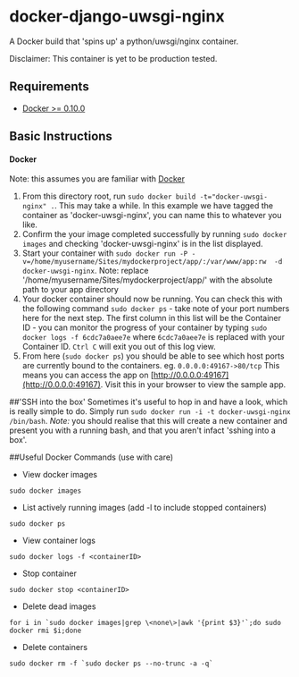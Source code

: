 docker-django-uwsgi-nginx
=========================

A Docker build that 'spins up' a python/uwsgi/nginx container.

Disclaimer: This container is yet to be production tested.

## Requirements
- [Docker >= 0.10.0](https://www.docker.io/)


## Basic Instructions

#### Docker

Note: this assumes you are familiar with [Docker](https://www.docker.io/)

1. From this directory root, run `sudo docker build -t="docker-uwsgi-nginx" .`. This may take a while. In this example we have tagged the container as 'docker-uwsgi-nginx', you can name this to whatever you like.
2. Confirm the your image completed successfully by running `sudo docker images` and checking 'docker-uwsgi-nginx' is in the list displayed.
3. Start your container with `sudo docker run -P -v=/home/myusername/Sites/mydockerproject/app/:/var/www/app:rw  -d docker-uwsgi-nginx`. Note: replace '/home/myusername/Sites/mydockerproject/app/' with the absolute path to your app directory
4. Your docker container should now be running. You can check this with the following command `sudo docker ps` - take note of your port numbers here for the next step. The first column in this list will be the Container ID - you can monitor the progress of your container by typing `sudo docker logs -f 6cdc7a0aee7e` where `6cdc7a0aee7e` is replaced with your Container ID. `Ctrl C` will exit you out of this log view.
5. From here (`sudo docker ps`) you should be able to see which host ports are currently bound to the containers. eg. `0.0.0.0:49167->80/tcp` This means you can access the app on [http://0.0.0.0:49167](http://0.0.0.0:49167). Visit this in your browser to view the sample app.


##'SSH into the box'
Sometimes it's useful to hop in and have a look, which is really simple to do. Simply run `sudo docker run -i -t docker-uwsgi-nginx /bin/bash`.
*Note:* you should realise that this will create a new container and present you with a running bash, and that you aren't infact 'sshing into a box'.


##Useful Docker Commands (use with care)

- View docker images
```
sudo docker images
```
- List actively running images (add -l to include stopped containers)
```
sudo docker ps
```
- View container logs
```
sudo docker logs -f <containerID>
```
- Stop container
```
sudo docker stop <containerID>
```
- Delete dead images 
```
for i in `sudo docker images|grep \<none\>|awk '{print $3}'`;do sudo docker rmi $i;done
```
- Delete containers 
```
sudo docker rm -f `sudo docker ps --no-trunc -a -q`
```
